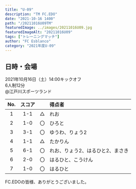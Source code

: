 ```yaml
---
title: "U-09"
description: "TM FC.EDO"
date: "2021-10-16 1400"
path: "/20211016U09TM"
featuredImage: ../images/20211016U09.jpg
featuredImageAlt: "20211016U09"
tags: ["トレーニングマッチ"]
author: "FC Esblanco"
category: "2021年度U-09"
---
```


## 日時・会場

2021年10月16日（土）14:00キックオフ<br>
6人制12分<br>
@江戸川スポーツランド

| No.| スコア |   | 得点者  |
|:--:|:------:|:-:|:--------|
| 1  | 1-1 | △ |れお|
| 2  | 1-0 | 〇 |ひろと|
| 3  | 3-1 | 〇 |ゆうわ、りょう2|
| 4  | 1-1 | △ |たかりん|
| 5  | 6-1 | 〇 |れお、りょう2、はるひと2、まさき|
| 6  | 2-0 | 〇 |はるひと、こうけん|
| 7  | 1-0 | 〇 |はるひと|


FC.EDOの皆様、ありがとうございました。